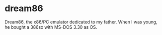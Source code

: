 # dream86

Dream86, the x86/PC emulator dedicated to my father.
When I was young, he bought a 386sx with MS-DOS 3.30 as OS.

